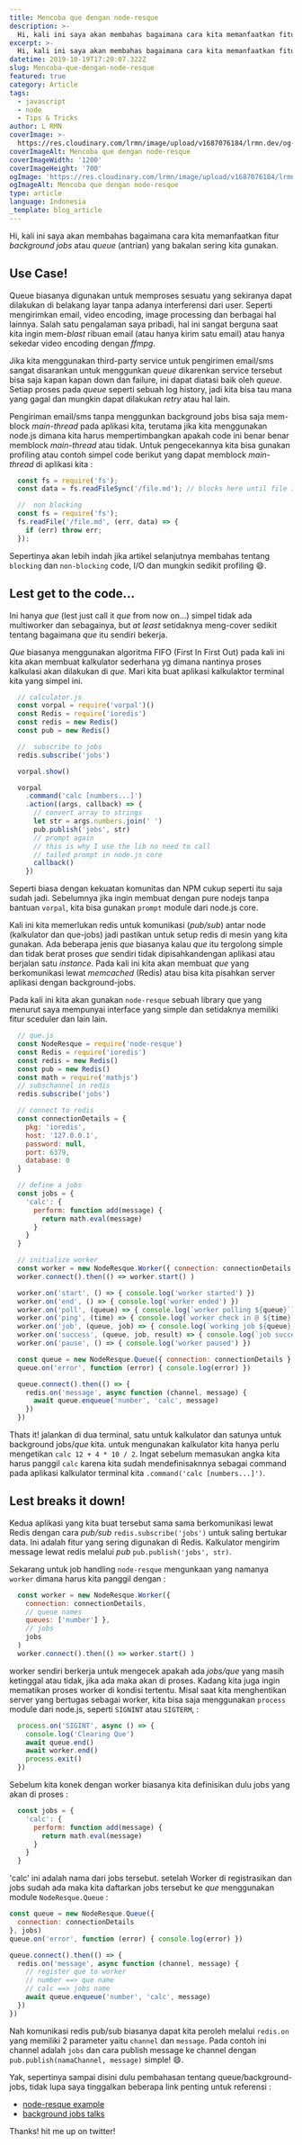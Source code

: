 ```yaml
---
title: Mencoba que dengan node-resque
description: >- 
  Hi, kali ini saya akan membahas bagaimana cara kita memanfaatkan fitur background jobs atau queue (antrian) yang bakalan sering kita gunakan.
excerpt: >-
  Hi, kali ini saya akan membahas bagaimana cara kita memanfaatkan fitur background jobs atau queue (antrian) yang bakalan sering kita gunakan.
datetime: 2019-10-19T17:20:07.322Z
slug: Mencoba-que-dengan-node-resque
featured: true
category: Article
tags:
  - javascript
  - node
  - Tips & Tricks
author: L RMN
coverImage: >-
  https://res.cloudinary.com/lrmn/image/upload/v1687076184/lrmn.dev/og-que_qc4x38.png
coverImageAlt: Mencoba que dengan node-resque
coverImageWidth: '1200'
coverImageHeight: '700'
ogImage: 'https://res.cloudinary.com/lrmn/image/upload/v1687076184/lrmn.dev/og-que_qc4x38.png'
ogImageAlt: Mencoba que dengan node-resque
type: article
language: Indonesia
_template: blog_article
---
```



Hi, kali ini saya akan membahas bagaimana cara kita memanfaatkan fitur *background jobs* atau *queue* (antrian) yang bakalan sering kita gunakan.

## Use Case!

Queue biasanya digunakan untuk memproses sesuatu yang sekiranya dapat dilakukan di belakang layar tanpa adanya interferensi dari user. Seperti mengirimkan email, video encoding, image processing dan berbagai hal lainnya. Salah satu pengalaman saya pribadi, hal ini sangat berguna saat kita ingin mem-*blast* ribuan email (atau hanya kirim satu email) atau hanya sekedar video encoding dengan *ffmpg*.

Jika kita menggunakan third-party service untuk pengirimen email/sms sangat disarankan untuk menggunkan *queue* dikarenkan service tersebut bisa saja kapan kapan down dan failure, ini dapat diatasi baik oleh *queue*. Setiap proses pada *queue* seperti sebuah log history, jadi kita bisa tau mana yang gagal dan mungkin dapat dilakukan *retry* atau hal lain.

Pengiriman email/sms tanpa menggunkan background jobs bisa saja mem-block *main-thread* pada aplikasi kita, terutama jika kita menggunakan node.js dimana kita harus mempertimbangkan apakah code ini benar benar memblock *main-thread* atau tidak. Untuk pengecekannya kita bisa gunakan profiling atau contoh simpel code berikut yang dapat memblock *main-thread* di aplikasi kita :

```js
  const fs = require('fs');
  const data = fs.readFileSync('/file.md'); // blocks here until file is read
```

```js
  //  non blocking
  const fs = require('fs');
  fs.readFile('/file.md', (err, data) => {
    if (err) throw err;
  });
```

Sepertinya akan lebih indah jika artikel selanjutnya membahas tentang `blocking` dan `non-blocking` code, I/O dan mungkin sedikit profiling 😄.

## Lest get to the code...

Ini hanya *que* (lest just call it *que* from now on...) simpel tidak ada multiworker dan sebagainya, but *at least* setidaknya meng-cover sedikit tentang bagaimana *que* itu sendiri bekerja.

*Que* biasanya menggunakan algoritma FIFO (First In First Out) pada kali ini kita akan membuat kalkulator sederhana yg dimana nantinya proses kalkulasi akan dilakukan di *que*. Mari kita buat aplikasi kalkulaktor terminal kita yang simpel ini.

```js
  // calculator.js
  const vorpal = require('vorpal')()
  const Redis = require('ioredis')
  const redis = new Redis()
  const pub = new Redis()

  //  subscribe to jobs
  redis.subscribe('jobs')

  vorpal.show()

  vorpal
    .command('calc [numbers...]')
    .action((args, callback) => {
      // convert array to strings
      let str = args.numbers.join(' ')
      pub.publish('jobs', str)
      // prompt again
      // this is why I use the lib no need to call
      // tailed prompt in node.js core
      callback()
    })
```

Seperti biasa dengan kekuatan komunitas dan NPM cukup seperti itu saja sudah jadi. Sebelumnya jika ingin membuat dengan pure nodejs tanpa bantuan `vorpal`, kita bisa gunakan `prompt` module dari node.js core.

Kali ini kita memerlukan redis untuk komunikasi (*pub/sub*) antar node (kalkulator dan que-jobs) jadi pastikan untuk setup redis di mesin yang kita gunakan. Ada beberapa jenis *que* biasanya kalau *que* itu tergolong simple dan tidak berat proses *que* sendiri tidak dipisahkandengan aplikasi atau berjalan satu *instance*. Pada kali ini kita akan membuat *que* yang berkomunikasi lewat *memcached* (Redis) atau bisa kita pisahkan server aplikasi dengan background-jobs.

Pada kali ini kita akan gunakan `node-resque` sebuah library que yang menurut saya mempunyai interface yang simple dan setidaknya memiliki fitur sceduler dan lain lain.

```js
  // que.js
  const NodeResque = require('node-resque')
  const Redis = require('ioredis')
  const redis = new Redis()
  const pub = new Redis()
  const math = require('mathjs')
  // subschannel in redis
  redis.subscribe('jobs')

  // connect to redis
  const connectionDetails = {
    pkg: 'ioredis',
    host: '127.0.0.1',
    password: null,
    port: 6379,
    database: 0
  }

  // define a jobs
  const jobs = {
    'calc': {
      perform: function add(message) {
        return math.eval(message)
      }
    }
  }

  // initialize worker
  const worker = new NodeResque.Worker({ connection: connectionDetails, queues: ['number'] }, jobs)
  worker.connect().then(() => worker.start() )

  worker.on('start', () => { console.log('worker started') })
  worker.on('end', () => { console.log('worker ended') })
  worker.on('poll', (queue) => { console.log(`worker polling ${queue}`) })
  worker.on('ping', (time) => { console.log(`worker check in @ ${time}`) })
  worker.on('job', (queue, job) => { console.log(`working job ${queue} ${JSON.stringify(job)}`) })
  worker.on('success', (queue, job, result) => { console.log(`job success ${queue} ${JSON.stringify(job)} >> ${result}`) })
  worker.on('pause', () => { console.log('worker paused') })

  const queue = new NodeResque.Queue({ connection: connectionDetails }, jobs)
  queue.on('error', function (error) { console.log(error) })

  queue.connect().then(() => {
    redis.on('message', async function (channel, message) {
      await queue.enqueue('number', 'calc', message)
    })
  })
```

Thats it! jalankan di dua terminal, satu untuk kalkulator dan satunya untuk background jobs/*que* kita. untuk mengunakan kalkulator kita hanya perlu mengetikan `calc 12 + 4 * 10 / 2`. Ingat sebelum memasukan angka kita harus panggil `calc` karena kita sudah mendefinisaknnya sebagai command pada aplikasi kalkulator terminal kita `.command('calc [numbers...]')`.

## Lest breaks it down!

Kedua aplikasi yang kita buat tersebut sama sama berkomunikasi lewat Redis dengan cara *pub/sub* `redis.subscribe('jobs')` untuk saling bertukar data. Ini adalah fitur yang sering digunakan di Redis. Kalkulator mengirim message lewat redis melalui *pub* `pub.publish('jobs', str)`.

Sekarang untuk job handling `node-resque` mengunkaan yang namanya `worker` dimana harus kita panggil dengan :

```js
  const worker = new NodeResque.Worker({
    connection: connectionDetails,
    // queue names
    queues: ['number'] },
    // jobs
    jobs
  )
  worker.connect().then(() => worker.start() )
```

worker sendiri berkerja untuk mengecek apakah ada *jobs/que* yang masih ketinggal atau tidak, jika ada maka akan di proses. Kadang kita juga ingin mematikan proses worker di kondisi tertentu. Misal saat kita menghentikan server yang bertugas sebagai worker, kita bisa saja menggunakan `process` module dari node.js, seperti `SIGNINT` atau `SIGTERM`, :

```js
  process.on('SIGINT', async () => {
    console.log('Clearing Que')
    await queue.end()
    await worker.end()
    process.exit()
  })
```

Sebelum kita konek dengan worker biasanya kita definisikan dulu jobs yang akan di proses :

```js
  const jobs = {
    'calc': {
      perform: function add(message) {
        return math.eval(message)
      }
    }
  }
  ```

  'calc' ini adalah nama dari jobs tersebut. setelah Worker di registrasikan dan jobs sudah ada maka kita daftarkan jobs tersebut ke *que* menggunakan module `NodeResque.Queue` :

  ```js
  const queue = new NodeResque.Queue({
    connection: connectionDetails
  }, jobs)
  queue.on('error', function (error) { console.log(error) })

  queue.connect().then(() => {
    redis.on('message', async function (channel, message) {
      // register que to worker
      // number ==> que name
      // calc ==> jobs name
      await queue.enqueue('number', 'calc', message)
    })
  })
```

Nah komunikasi redis pub/sub biasanya dapat kita peroleh melalui `redis.on` yang memiliki 2 parameter yaitu `channel` dan `message`. Pada contoh ini channel adalah `jobs` dan cara publish message ke channel dengan `pub.publish(namaChannel, message)` simple! 😄.

Yak, sepertinya sampai disini dulu pembahasan tentang queue/background-jobs, tidak lupa saya tinggalkan beberapa link penting untuk referensi :

- [node-resque example](https://github.com/taskrabbit/node-resque/tree/master/examples)
- [background jobs talks](https://youtu.be/NNTsHzER31I)

Thanks! hit me up on twitter!
